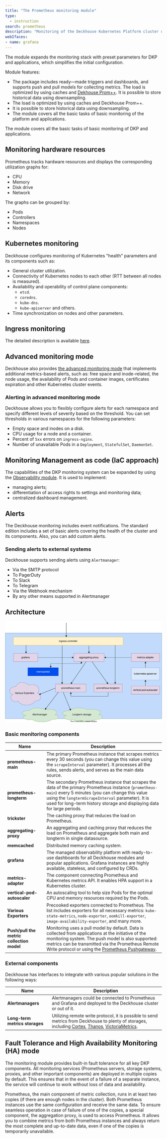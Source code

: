 ```yaml
---
title: "The Prometheus monitoring module"
type:
  - instruction
search: prometheus
description: "Monitoring of the Deckhouse Kubernetes Platform cluster using Prometheus and Grafana."
webIfaces:
- name: grafana
---
```


The module expands the monitoring stack with preset parameters for DKP and applications, which simplifies the initial configuration.

Module features:

- The package includes ready—made triggers and dashboards, and supports push and pull models for collecting metrics. The load is optimized by using caches and [Dekhouse Prom++](/products/prompp/). It is possible to store historical data using downsampling.
- The load is optimized by using caches and Deckhouse Prom++.
- It is possible to store historical data using downsampling.
- The module covers all the basic tasks of basic monitoring of the platform and applications.

The module covers all the basic tasks of basic monitoring of DKP and applications.

## Monitoring hardware resources

Prometheus tracks hardware resources and displays the corresponding utilization graphs for:

- CPU
- Memory
- Disk drive
- Network

The graphs can be grouped by:

- Pods
- Controllers
- Namespaces
- Nodes

## Kubernetes monitoring

Deckhouse configures monitoring of Kubernetes "health" parameters and its components such as:

- General cluster utilization.
- Connectivity of Kubernetes nodes to each other (RTT between all nodes is measured).
- Availability and operability of control plane components:
  - `etcd`.
  - `coredns`.
  - `kube-dns`.
  - `kube-apiserver` and others.
- Time synchronization on nodes and other parameters.

## Ingress monitoring

The detailed description is available [here](../../modules/ingress-nginx/#monitoring-and-statistics).

## Advanced monitoring mode

Deckhouse also provides [the advanced monitoring mode](../extended-monitoring/) that implements additional metrics-based alerts, such as: free space and inode-related, the node usage, the availability of Pods and container images, certificates expiration and other Kubernetes cluster events.

### Alerting in advanced monitoring mode

Deckhouse allows you to flexibly configure alerts for each namespace and specify different levels of severity based on the threshold. You can set thresholds in various namespaces for the following parameters:

- Empty space and inodes on a disk.
- CPU usage for a node and a container.
- Percent of `5xx` errors on `ingress-nginx`.
- Number of unavailable Pods in a `Deployment`, `StatefulSet`, `DaemonSet`.

## Monitoring Management as code (IaC approach)

The capabilities of the DKP monitoring system can be expanded by using the [Observability module](/products/kubernetes-platform/modules/observability/stable/). It is used to implement:

- managing alerts;
- differentiation of access rights to settings and monitoring data;
- centralized dashboard management.

## Alerts

The Deckhouse monitoring includes event notifications. The standard edition includes a set of basic alerts covering the health of the cluster and its components. Also, you can add custom alerts.

### Sending alerts to external systems

Deckhouse supports sending alerts using `Alertmanager`:

- Via the SMTP protocol
- To PagerDuty
- To Slack
- To Telegram
- Via the Webhook mechanism
- By any other means supported in Alertmanager

## Architecture

![The scheme of interaction](images/prometheus_monitoring.svg)

### Basic monitoring components

| Name                                      | Description                                                                                                                                                                                                                                                                                                                                           |
|-------------------------------------------|-------------------------------------------------------------------------------------------------------------------------------------------------------------------------------------------------------------------------------------------------------------------------------------------------------------------------------------------------------|
| **prometheus-main**                       | The primary Prometheus instance that scrapes metrics every 30 seconds (you can change this value using the `scrapeInterval` parameter). It processes all the rules, sends alerts, and serves as the main data source.                                                                                                                                 |
| **prometheus-longterm**                   | The secondary Prometheus instance that scrapes the data of the primary Prometheus instance (`prometheus-main`) every 5 minutes (you can change this value using the `longtermScrapeInterval` parameter). It is used for long-term history storage and displaying data for large periods.                                                              |
| **trickster**                             | The caching proxy that reduces the load on Prometheus.                                                                                                                                                                                                                                                                                                |
| **aggregating-proxy**                     | An aggregating and caching proxy  that reduces the load on Prometheus and aggregate both main and longterm in single datasource.                                                                                                                                                                                                                      |
| **memcached**                             | Distributed memory caching system.                                                                                                                                                                                                                                                                                                                    |
| **grafana**                               | The managed observability platform with ready-to-use dashboards for all Deckhouse modules and popular applications. Grafana instances are highly available, stateless, and configured by CRDs.                                                                                                                                                        |
| **metrics-adapter**                       | The component connecting Prometheus and Kubernetes metrics API. It enables HPA support in a Kubernetes cluster.                                                                                                                                                                                                                                       |
| **vertical-pod-autoscaler**               | An autoscaling tool to help size Pods for the optimal CPU and memory resources required by the Pods.                                                                                                                                                                                                                                                  |
| **Various Exporters**                     | Precooked exporters connected to Prometheus. The list includes exporters for all necessary metrics: `kube-state-metrics`, `node-exporter`, `oomkill-exporter`, `image-availability-exporter`, and many more.                                                                                                                                          |
| **Push/pull the metric collection model** | Monitoring uses a pull model by default. Data is collected from applications at the initiative of the monitoring system. The push model is also supported: metrics can be transmitted via the Prometheus Remote Write protocol or using the [Prometheus Pushgateway](/products/kubernetes-platform/documentation/v1/modules/prometheus-pushgateway/). |

### External components

Deckhouse has interfaces to integrate with various popular solutions in the following ways:

| Name                           | Description                                                                                                                                      |
|--------------------------------|--------------------------------------------------------------------------------------------------------------------------------------------------|
| **Alertmanagers**              | Alertmanagers could be connected to Prometheus and Grafana and deployed to the Deckhouse cluster or out of it.                                   |
| **Long-term metrics storages** | Utilizing remote write protocol, it is possible to send metrics from Deckhouse to plenty of storages, including [Cortex](https://www.cortex.io/), [Thanos](https://thanos.io/), [VictoriaMetrics](https://victoriametrics.com/products/open-source/). |

## Fault Tolerance and High Availability Monitoring (HA) mode

The monitoring module provides built-in fault tolerance for all key DKP components. All monitoring services (Prometheus servers, storage systems, proxies, and other important components) are deployed in multiple copies by default. This ensures that in the event of a failure of a separate instance, the service will continue to work without loss of data and availability.

Prometheus, the main component of metric collection, runs in at least two copies (if there are enough nodes in the cluster). Both Prometheus instances use the same configuration and receive the same data. To ensure seamless operation in case of failure of one of the copies, a special component, the aggregation proxy, is used to access Prometheus. It allows you to combine metrics from both Prometheus instances and always return the most complete and up-to-date data, even if one of the copies is temporarily unavailable.
